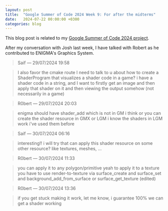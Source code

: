 ```yaml
---
layout: post
title:  "Google Summer of Code 2024 Week 9: For after the midterms"
date:   2024-07-22 00:00:00 +0300
categories: blog
---
```


This blog post is related to my [Google Summer of Code 2024 project][my-google-summer-of-code-2024-project].

After my conversation with Josh last week, I have talked with Robert as he contributed to ENIGMA's Graphics System.

> Saif — 29/07/2024 19:58

> I also favor the cmake route
> I need to talk to u about how to create a ShaderProgram that visualizes a shader code in a game?
> i have a shader code in a string, and I want to firstly get an image and then apply that shader on it and then viewing the output somehow (not necessarily in a game)

> R0bert — 29/07/2024 20:03

> enigma should have shader_add which is not in GM i think
> or you can create the shader resource in GMX or LGM
> i know the shaders in LGM work i've used them before

> Saif — 30/07/2024 06:16

> interesting!!
> i will try that
> can apply this shader resource on some other resource? like textures, meshes, …

> R0bert — 30/07/2024 11:33

> you can apply it to any polygon/primitive yeah
> to apply it to a texture you have to use render-to-texture via surface_create and surface_set and background_add_from_surface or surface_get_texture (edited)

> R0bert — 30/07/2024 13:36

> if you get stuck making it work, let me know, i guarantee 100% we can get a shader working


[my-google-summer-of-code-2024-project]: https://summerofcode.withgoogle.com/programs/2024/projects/wYTZuQbA
